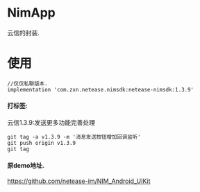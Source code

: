 # NimApp
云信的封装.

# 使用
```
//仅仅私聊版本.
implementation 'com.zxn.netease.nimsdk:netease-nimsdk:1.3.9'
```

#### 打标签:
云信1.3.9:发送更多功能完善处理
```
git tag -a v1.3.9 -m '消息发送按钮增加回调监听'
git push origin v1.3.9
git tag
```

#### 原demo地址.
https://github.com/netease-im/NIM_Android_UIKit